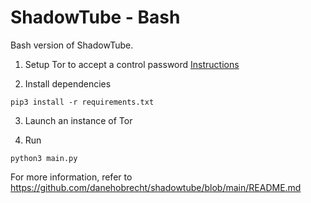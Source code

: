 # ShadowTube - Bash

Bash version of ShadowTube.

1. Setup Tor to accept a control password [Instructions](https://github.com/Hauteknits/shadowtube-bash/blob/main/torinst.md)

2. Install dependencies

`pip3 install -r requirements.txt`

3. Launch an instance of Tor

4. Run

`python3 main.py`

For more information, refer to https://github.com/danehobrecht/shadowtube/blob/main/README.md
